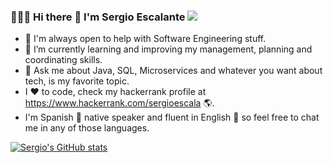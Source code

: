 ### 👨🏻‍💻 Hi there 👋 I'm Sergio Escalante ![](https://komarev.com/ghpvc/?username=sergioescala)

<!-- 
**sergioescala/sergioescala** is a ✨ _special_ ✨ repository because its `README.md` (this file) appears on your GitHub profile.

Here are some ideas to get you started:

- 🔭 I’m currently working on ...
- 👯 I’m looking to collaborate on ...
- 🤔 I’m looking for help with ...
- 💬 Ask me about ...
- 📫 How to reach me: ...
- 😄 Pronouns: ...
- ⚡ Fun fact: ...
-->
- 🤔 I'm always open to help with Software Engineering stuff.
- 🌱 I’m currently learning and improving my management, planning and coordinating skills.
- 💬 Ask me about Java, SQL, Microservices and whatever you want about tech, is my favorite topic.
- I ❤️ to code, check my hackerrank profile at https://www.hackerrank.com/sergioescala 🌎.
- I'm Spanish 🥇 native speaker and fluent in English 🥈 so feel free to chat me in any of those languages.
<!--- I'm bulding my personal blog 👨🏻‍💻 at http://sergioescala.github.io -->

[![Sergio's GitHub stats](https://github-readme-stats.vercel.app/api?username=sergioescala&show_icons=true&theme=dark)](https://github.com/anuraghazra/github-readme-stats)
